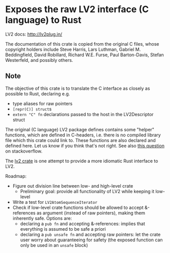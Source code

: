 # Exposes the raw LV2 interface (C language) to Rust

LV2 docs: http://lv2plug.in/

The documentation of this crate is copied from the original C files, whose
copyright holders include Steve Harris, Lars Luthman, Gabriel M. Beddingfield, David Robillard, Richard W.E. Furse, Paul Barton-Davis, Stefan Westerfeld, and possibly others.

## Note

The objective of this crate is to translate the C interface as closely as
possible to Rust, declaring e.g.

* type aliases for raw pointers
* `[repr(C)] struct`s
* `extern "C" fn` declarations passed to the host in the LV2Descriptor struct

The original (C language) LV2 package defines contains some "helper" functions, which are
defined in C-headers, i.e. there is no compiled library file which this crate 
could link to. These functions are also declared and defined here. Let us know if 
you think that's not right. See also [this question](http://stackoverflow.com/questions/40944524/how-does-one-design-a-plugin-interface-for-digital-audio-workstation-hosts-in-pu) on stackoverflow.

The [lv2 crate](https://crates.io/crates/lv2) is one attempt to provide a more
idiomatic Rust interface to LV2.

Roadmap:

- Figure out division line between low- and high-level crate
  - Preliminary goal: provide all functionality of LV2 while keeping it low-level
- Write a test for `LV2AtomSequenceIterator`
- Check if low-level crate functions should be allowed to accept &-references as argument (instead of raw pointers), making them inherently safe. Options are:
  - declaring a `pub fn` and accepting &-references: implies that everything is assumed to be safe a priori
  - declaring a `pub unsafe fn` and accepting raw pointers: let the crate user worry about guaranteeing for safety (the exposed function can only be used in an `unsafe` block)

